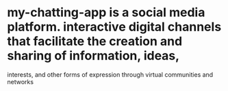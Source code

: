 # my-chatting-app is a social media platform. interactive digital channels that facilitate the creation and sharing of information, ideas, 
interests, and other forms of expression through virtual communities and networks
